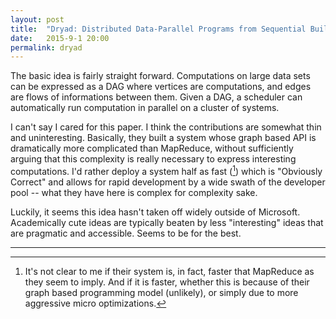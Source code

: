 ```yaml
---
layout: post
title:  "Dryad: Distributed Data-Parallel Programs from Sequential Building Blocks"
date:   2015-9-1 20:00
permalink: dryad
---
```


The basic idea is fairly straight forward.  Computations on large data sets 
can be expressed as a DAG where vertices are computations, and edges are flows
of informations between them.  Given a DAG, a scheduler can automatically run 
computation in parallel on a cluster of systems.

I can't say I cared for this paper.  I think the contributions are somewhat
thin and uninteresting.  Basically, they built a system whose graph based API
is dramatically more complicated than MapReduce, without sufficiently arguing
that this complexity is really necessary to express interesting computations.
I'd rather deploy a system half as fast ([^fast]) which is "Obviously Correct" and
allows for rapid development by a wide swath of the developer pool -- what they
have here is complex for complexity sake.

Luckily, it seems this idea hasn't taken off widely outside of Microsoft.
Academically cute ideas are typically beaten by less "interesting" ideas that
are pragmatic and accessible.  Seems to be for the best.

-------------------------------------------------------------------------------
[^fast]:
    It's not clear to me if their system is, in fact, faster that MapReduce as
    they seem to imply.  And if it is faster, whether this is because of their
    graph based programming model (unlikely), or simply due to more aggressive
    micro optimizations.
